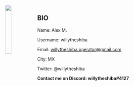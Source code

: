 <img align='left' src='https://i.pinimg.com/originals/96/6e/ac/966eacce964aa8003d6eb07d03c71342.gif' width='20%'>  





## BIO

Name: Alex M.

Username: willytheshiba

Email: willytheshiba.operator@gmail.com

City: MX

Twitter: @willytheshiba


**Contact me on Discord: willytheshiba#4127**
